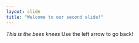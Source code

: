 ```yaml
---
layout: slide
title: "Welcome to our second slide!"
---
```

_This is the bees knees_
Use the left arrow to go back!

